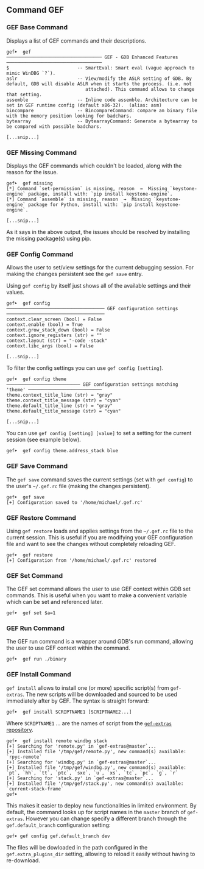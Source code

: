 ## Command GEF ##

### GEF Base Command

Displays a list of GEF commands and their descriptions.

```
gef➤  gef
─────────────────────────────────── GEF - GDB Enhanced Features ───────────────────────────────────
$                         -- SmartEval: Smart eval (vague approach to mimic WinDBG `?`).
aslr                      -- View/modify the ASLR setting of GDB. By default, GDB will disable ASLR when it starts the process. (i.e. not
                             attached). This command allows to change that setting.
assemble                  -- Inline code assemble. Architecture can be set in GEF runtime config (default x86-32).  (alias: asm)
bincompare                -- BincompareCommand: compare an binary file with the memory position looking for badchars.
bytearray                 -- BytearrayCommand: Generate a bytearray to be compared with possible badchars.

[...snip...]

```

### GEF Missing Command

Displays the GEF commands which couldn't be loaded, along with the reason for
the issue.

```
gef➤  gef missing
[*] Command `set-permission` is missing, reason  →  Missing `keystone-engine` package, install with: `pip install keystone-engine`.
[*] Command `assemble` is missing, reason  →  Missing `keystone-engine` package for Python, install with: `pip install keystone-engine`.

[...snip...]

```

As it says in the above output, the issues should be resolved by installing the
missing package(s) using pip.

### GEF Config Command

Allows the user to set/view settings for the current debugging session. For
making the changes persistent see the `gef save` entry.

Using `gef config` by itself just shows all of the available settings and their
values.

```
gef➤  gef config
──────────────────────────────────── GEF configuration settings ────────────────────────────────────
context.clear_screen (bool) = False
context.enable (bool) = True
context.grow_stack_down (bool) = False
context.ignore_registers (str) = ""
context.layout (str) = "-code -stack"
context.libc_args (bool) = False

[...snip...]

```

To filter the config settings you can use `gef config [setting]`.

```
gef➤  gef config theme
─────────────────────────── GEF configuration settings matching 'theme' ───────────────────────────
theme.context_title_line (str) = "gray"
theme.context_title_message (str) = "cyan"
theme.default_title_line (str) = "gray"
theme.default_title_message (str) = "cyan"

[...snip...]

```

You can use `gef config [setting] [value]` to set a setting for the current
session (see example below).

```
gef➤  gef config theme.address_stack blue
```

### GEF Save Command

The `gef save` command saves the current settings (set with `gef config`) to
the user's `~/.gef.rc` file (making the changes persistent).

```
gef➤  gef save
[+] Configuration saved to '/home/michael/.gef.rc'
```

### GEF Restore Command

Using `gef restore` loads and applies settings from the `~/.gef.rc` file to the
current session. This is useful if you are modifying your GEF configuration
file and want to see the changes without completely reloading GEF.

```
gef➤  gef restore
[+] Configuration from '/home/michael/.gef.rc' restored
```

### GEF Set Command

The GEF set command allows the user to use GEF context within GDB set commands.
This is useful when you want to make a convenient variable which can be set and
referenced later.

```
gef➤  gef set $a=1
```

### GEF Run Command

The GEF run command is a wrapper around GDB's run command, allowing the user to
use GEF context within the command.

```
gef➤  gef run ./binary
```


### GEF Install Command

`gef install` allows to install one (or more) specific script(s) from `gef-extras`. The new scripts will be downloaded and sourced to be used immediately after by GEF. The syntax is straight forward:

```
gef➤  gef install SCRIPTNAME1 [SCRIPTNAME2...]
```

Where `SCRIPTNAME1` ... are the names of script from the [`gef-extras` repository](https://github.com/hugsy/gef-extras/tree/master/scripts/).


```
gef➤  gef install remote windbg stack
[+] Searching for 'remote.py' in `gef-extras@master`...
[+] Installed file '/tmp/gef/remote.py', new command(s) available: `rpyc-remote`
[+] Searching for 'windbg.py' in `gef-extras@master`...
[+] Installed file '/tmp/gef/windbg.py', new command(s) available: `pt`, `hh`, `tt`, `ptc`, `sxe`, `u`, `xs`, `tc`, `pc`, `g`, `r`
[+] Searching for 'stack.py' in `gef-extras@master`...
[+] Installed file '/tmp/gef/stack.py', new command(s) available: `current-stack-frame`
gef➤
```

This makes it easier to deploy new functionalities in limited environment. By default, the command looks up for script names in the `master` branch of `gef-extras`. However you can change specify a different branch through the `gef.default_branch` configuration setting:

```
gef➤ gef config gef.default_branch dev
```

The files will be dowloaded in the path configured in the `gef.extra_plugins_dir` setting, allowing to reload it easily without having to re-download.

